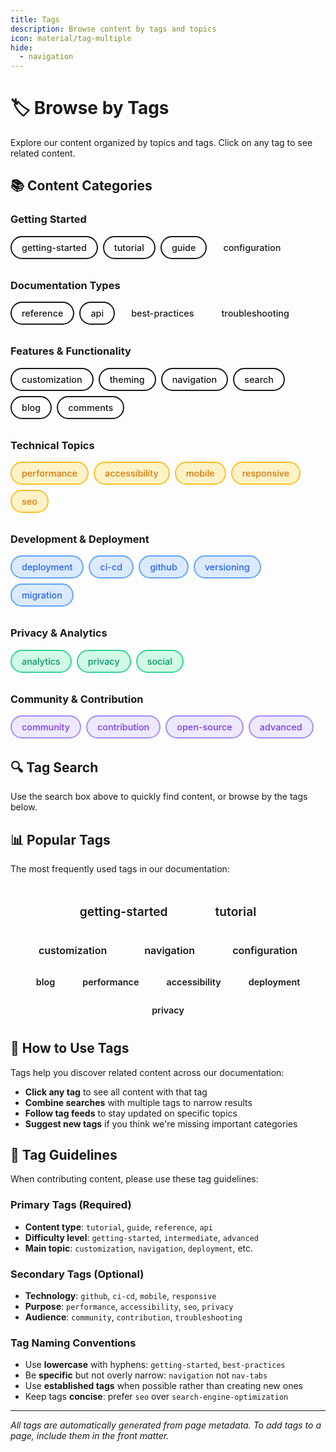 ```yaml
---
title: Tags
description: Browse content by tags and topics
icon: material/tag-multiple
hide:
  - navigation
---
```


# 🏷️ Browse by Tags

Explore our content organized by topics and tags. Click on any tag to see related content.

## 📚 Content Categories

### Getting Started

<div class="tag-group">
  <a href="#getting-started" class="tag-link primary">getting-started</a>
  <a href="#tutorial" class="tag-link primary">tutorial</a>
  <a href="#guide" class="tag-link primary">guide</a>
  <a href="#configuration" class="tag-link">configuration</a>
</div>

### Documentation Types

<div class="tag-group">
  <a href="#reference" class="tag-link secondary">reference</a>
  <a href="#api" class="tag-link secondary">api</a>
  <a href="#best-practices" class="tag-link">best-practices</a>
  <a href="#troubleshooting" class="tag-link">troubleshooting</a>
</div>

### Features & Functionality

<div class="tag-group">
  <a href="#customization" class="tag-link accent">customization</a>
  <a href="#theming" class="tag-link accent">theming</a>
  <a href="#navigation" class="tag-link accent">navigation</a>
  <a href="#search" class="tag-link accent">search</a>
  <a href="#blog" class="tag-link accent">blog</a>
  <a href="#comments" class="tag-link accent">comments</a>
</div>

### Technical Topics

<div class="tag-group">
  <a href="#performance" class="tag-link warning">performance</a>
  <a href="#accessibility" class="tag-link warning">accessibility</a>
  <a href="#mobile" class="tag-link warning">mobile</a>
  <a href="#responsive" class="tag-link warning">responsive</a>
  <a href="#seo" class="tag-link warning">seo</a>
</div>

### Development & Deployment

<div class="tag-group">
  <a href="#deployment" class="tag-link info">deployment</a>
  <a href="#ci-cd" class="tag-link info">ci-cd</a>
  <a href="#github" class="tag-link info">github</a>
  <a href="#versioning" class="tag-link info">versioning</a>
  <a href="#migration" class="tag-link info">migration</a>
</div>

### Privacy & Analytics

<div class="tag-group">
  <a href="#analytics" class="tag-link success">analytics</a>
  <a href="#privacy" class="tag-link success">privacy</a>
  <a href="#social" class="tag-link success">social</a>
</div>

### Community & Contribution

<div class="tag-group">
  <a href="#community" class="tag-link purple">community</a>
  <a href="#contribution" class="tag-link purple">contribution</a>
  <a href="#open-source" class="tag-link purple">open-source</a>
  <a href="#advanced" class="tag-link purple">advanced</a>
</div>

## 🔍 Tag Search

Use the search box above to quickly find content, or browse by the tags below.

## 📊 Popular Tags

The most frequently used tags in our documentation:

<div class="popular-tags">
  <a href="#getting-started" class="popular-tag size-large">getting-started</a>
  <a href="#tutorial" class="popular-tag size-large">tutorial</a>
  <a href="#customization" class="popular-tag size-medium">customization</a>
  <a href="#navigation" class="popular-tag size-medium">navigation</a>
  <a href="#configuration" class="popular-tag size-medium">configuration</a>
  <a href="#blog" class="popular-tag size-small">blog</a>
  <a href="#performance" class="popular-tag size-small">performance</a>
  <a href="#accessibility" class="popular-tag size-small">accessibility</a>
  <a href="#deployment" class="popular-tag size-small">deployment</a>
  <a href="#privacy" class="popular-tag size-small">privacy</a>
</div>

## 📖 How to Use Tags

Tags help you discover related content across our documentation:

- **Click any tag** to see all content with that tag
- **Combine searches** with multiple tags to narrow results
- **Follow tag feeds** to stay updated on specific topics
- **Suggest new tags** if you think we're missing important categories

## 🎯 Tag Guidelines

When contributing content, please use these tag guidelines:

### Primary Tags (Required)

- **Content type**: `tutorial`, `guide`, `reference`, `api`
- **Difficulty level**: `getting-started`, `intermediate`, `advanced`
- **Main topic**: `customization`, `navigation`, `deployment`, etc.

### Secondary Tags (Optional)

- **Technology**: `github`, `ci-cd`, `mobile`, `responsive`
- **Purpose**: `performance`, `accessibility`, `seo`, `privacy`
- **Audience**: `community`, `contribution`, `troubleshooting`

### Tag Naming Conventions

- Use **lowercase** with hyphens: `getting-started`, `best-practices`
- Be **specific** but not overly narrow: `navigation` not `nav-tabs`
- Use **established tags** when possible rather than creating new ones
- Keep tags **concise**: prefer `seo` over `search-engine-optimization`

---

_All tags are automatically generated from page metadata. To add tags to a page, include them in the front matter._

<style>
.tag-group {
  display: flex;
  flex-wrap: wrap;
  gap: 0.5rem;
  margin: 1rem 0 2rem 0;
}

.tag-link {
  display: inline-block;
  padding: 0.5rem 1rem;
  border-radius: 20px;
  text-decoration: none;
  font-weight: 500;
  font-size: 0.9rem;
  transition: all 0.2s ease;
  border: 2px solid transparent;
}

.tag-link.primary {
  background: var(--md-primary-fg-color--transparent);
  color: var(--md-primary-fg-color);
  border-color: var(--md-primary-fg-color--light);
}

.tag-link.secondary {
  background: var(--md-default-fg-color--lightest);
  color: var(--md-default-fg-color);
  border-color: var(--md-default-fg-color--lighter);
}

.tag-link.accent {
  background: var(--md-accent-fg-color--transparent);
  color: var(--md-accent-fg-color);
  border-color: var(--md-accent-fg-color);
}

.tag-link.warning {
  background: #fef3c7;
  color: #d97706;
  border-color: #fbbf24;
}

.tag-link.info {
  background: #dbeafe;
  color: #2563eb;
  border-color: #60a5fa;
}

.tag-link.success {
  background: #d1fae5;
  color: #059669;
  border-color: #34d399;
}

.tag-link.purple {
  background: #ede9fe;
  color: #7c3aed;
  border-color: #a78bfa;
}

.tag-link:hover {
  transform: translateY(-2px);
  box-shadow: 0 4px 8px rgba(0, 0, 0, 0.15);
}

.tag-link.primary:hover {
  background: var(--md-primary-fg-color);
  color: white;
}

.tag-link.accent:hover {
  background: var(--md-accent-fg-color);
  color: white;
}

.popular-tags {
  display: flex;
  flex-wrap: wrap;
  gap: 0.75rem;
  margin: 2rem 0;
  justify-content: center;
}

.popular-tag {
  display: inline-block;
  padding: 0.75rem 1.5rem;
  background: var(--md-accent-fg-color--transparent);
  color: var(--md-accent-fg-color);
  border: 2px solid var(--md-accent-fg-color);
  border-radius: 25px;
  text-decoration: none;
  font-weight: 600;
  transition: all 0.3s ease;
}

.popular-tag.size-large {
  font-size: 1.2rem;
  padding: 1rem 2rem;
}

.popular-tag.size-medium {
  font-size: 1rem;
  padding: 0.75rem 1.5rem;
}

.popular-tag.size-small {
  font-size: 0.9rem;
  padding: 0.5rem 1rem;
}

.popular-tag:hover {
  background: var(--md-accent-fg-color);
  color: white;
  transform: scale(1.05);
  box-shadow: 0 6px 12px rgba(0, 0, 0, 0.2);
}

/* Dark theme adjustments */
[data-md-color-scheme="slate"] .tag-link.warning {
  background: #451a03;
  color: #fbbf24;
}

[data-md-color-scheme="slate"] .tag-link.info {
  background: #1e3a8a;
  color: #60a5fa;
}

[data-md-color-scheme="slate"] .tag-link.success {
  background: #064e3b;
  color: #34d399;
}

[data-md-color-scheme="slate"] .tag-link.purple {
  background: #581c87;
  color: #a78bfa;
}
</style>

